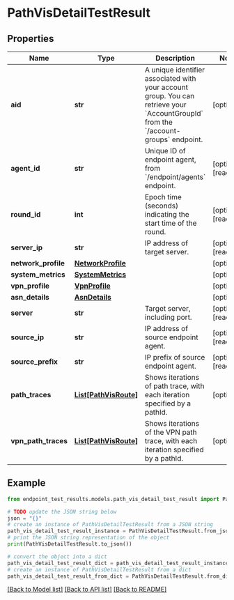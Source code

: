 # PathVisDetailTestResult


## Properties

Name | Type | Description | Notes
------------ | ------------- | ------------- | -------------
**aid** | **str** | A unique identifier associated with your account group. You can retrieve your &#x60;AccountGroupId&#x60; from the &#x60;/account-groups&#x60; endpoint. | [optional] 
**agent_id** | **str** | Unique ID of endpoint agent, from &#x60;/endpoint/agents&#x60; endpoint. | [optional] [readonly] 
**round_id** | **int** | Epoch time (seconds) indicating the start time of the round. | [optional] [readonly] 
**server_ip** | **str** | IP address of target server. | [optional] [readonly] 
**network_profile** | [**NetworkProfile**](NetworkProfile.md) |  | [optional] 
**system_metrics** | [**SystemMetrics**](SystemMetrics.md) |  | [optional] 
**vpn_profile** | [**VpnProfile**](VpnProfile.md) |  | [optional] 
**asn_details** | [**AsnDetails**](AsnDetails.md) |  | [optional] 
**server** | **str** | Target server, including port. | [optional] [readonly] 
**source_ip** | **str** | IP address of source endpoint agent. | [optional] [readonly] 
**source_prefix** | **str** | IP prefix of source endpoint agent. | [optional] [readonly] 
**path_traces** | [**List[PathVisRoute]**](PathVisRoute.md) | Shows iterations of path trace, with each iteration specified by a pathId. | [optional] 
**vpn_path_traces** | [**List[PathVisRoute]**](PathVisRoute.md) | Shows iterations of the VPN path trace, with each iteration specified by a pathId. | [optional] 

## Example

```python
from endpoint_test_results.models.path_vis_detail_test_result import PathVisDetailTestResult

# TODO update the JSON string below
json = "{}"
# create an instance of PathVisDetailTestResult from a JSON string
path_vis_detail_test_result_instance = PathVisDetailTestResult.from_json(json)
# print the JSON string representation of the object
print(PathVisDetailTestResult.to_json())

# convert the object into a dict
path_vis_detail_test_result_dict = path_vis_detail_test_result_instance.to_dict()
# create an instance of PathVisDetailTestResult from a dict
path_vis_detail_test_result_from_dict = PathVisDetailTestResult.from_dict(path_vis_detail_test_result_dict)
```
[[Back to Model list]](../README.md#documentation-for-models) [[Back to API list]](../README.md#documentation-for-api-endpoints) [[Back to README]](../README.md)


